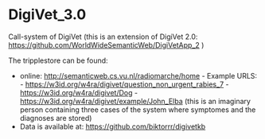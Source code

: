 # DigiVet_3.0
Call-system of DigiVet (this is an extension of DigiVet 2.0: https://github.com/WorldWideSemanticWeb/DigiVetApp_2 )

The tripplestore can be found:
  - online: http://semanticweb.cs.vu.nl/radiomarche/home 
        - Example URLS:
            - https://w3id.org/w4ra/digivet/question_non_urgent_rabies_7 
            - https://w3id.org/w4ra/digivet/Dog 
            - https://w3id.org/w4ra/digivet/example/John_Elba (this is an imaginary person containing three cases of the system where symptomes and the diagnoses are stored)
  - Data is available at: https://github.com/biktorrr/digivetkb 


